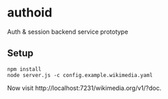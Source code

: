 # authoid
Auth &amp; session backend service prototype

## Setup

```
npm install
node server.js -c config.example.wikimedia.yaml
```

Now visit http://localhost:7231/wikimedia.org/v1/?doc.
